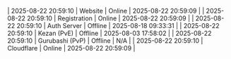 | 2025-08-22 20:59:10 | Website | Online | 2025-08-22 20:59:09 |
| 2025-08-22 20:59:10 | Registration | Online | 2025-08-22 20:59:09 |
| 2025-08-22 20:59:10 | Auth Server | Offline | 2025-08-18 09:33:31 |
| 2025-08-22 20:59:10 | Kezan (PvE) | Offline | 2025-08-03 17:58:02 |
| 2025-08-22 20:59:10 | Gurubashi (PvP) | Offline | N/A |
| 2025-08-22 20:59:10 | Cloudflare | Online | 2025-08-22 20:59:09 |
